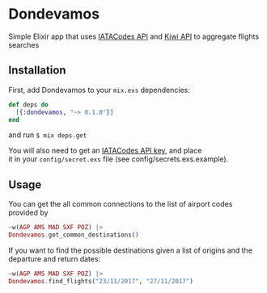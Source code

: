 # Dondevamos

Simple Elixir app that uses [IATACodes API](http://iatacodes.org/) and [Kiwi API](http://docs.skypickerpublicapi.apiary.io/#) to aggregate flights searches

## Installation

First, add Dondevamos to your `mix.exs` dependencies:

```elixir
def deps do
  [{:dondevamos, "~> 0.1.0"}]
end
```

and run `$ mix deps.get`

You will also need to get an [IATACodes API key](http://iatacodes.org/), and place  
it in your `config/secret.exs` file (see config/secrets.exs.example).

## Usage

You can get the all common connections to the list of airport codes provided by
```elixir
~w(AGP AMS MAD SXF POZ) |>
Dondevamos.get_common_destinations()
```

If you want to find the possible destinations given a list of origins and the
departure and return dates:
```elixir
~w(AGP AMS MAD SXF POZ) |>
Dondevamos.find_flights("23/11/2017", "27/11/2017")
```

